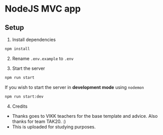 # NodeJS MVC app

## Setup

1. Install dependencies
```bash
npm install
```

2. Rename `.env.example` to `.env`

3. Start the server
```bash
npm run start
```

If you wish to start the server in **development mode** using `nodemon`
```bash
npm run start:dev
```

4. Credits 
- Thanks goes to VIKK teachers for the base template and advice. Also thanks for team TAK20. :) 
- This is uploaded for studying purposes.
